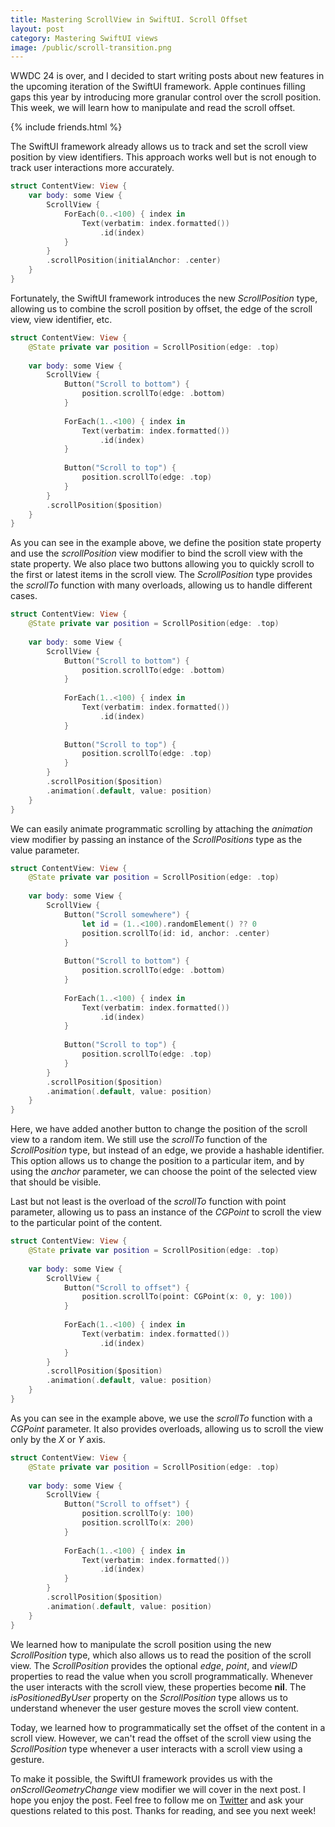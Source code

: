 ```yaml
---
title: Mastering ScrollView in SwiftUI. Scroll Offset
layout: post
category: Mastering SwiftUI views
image: /public/scroll-transition.png
---
```


WWDC 24 is over, and I decided to start writing posts about new features in the upcoming iteration of the SwiftUI framework. Apple continues filling gaps this year by introducing more granular control over the scroll position. This week, we will learn how to manipulate and read the scroll offset.

{% include friends.html %}

The SwiftUI framework already allows us to track and set the scroll view position by view identifiers. This approach works well but is not enough to track user interactions more accurately.

```swift
struct ContentView: View {
    var body: some View {
        ScrollView {
            ForEach(0..<100) { index in
                Text(verbatim: index.formatted())
                    .id(index)
            }
        }
        .scrollPosition(initialAnchor: .center)
    }
}
```

Fortunately, the SwiftUI framework introduces the new *ScrollPosition* type, allowing us to combine the scroll position by offset, the edge of the scroll view, view identifier, etc.

```swift
struct ContentView: View {
    @State private var position = ScrollPosition(edge: .top)
    
    var body: some View {
        ScrollView {
            Button("Scroll to bottom") {
                position.scrollTo(edge: .bottom)
            }
            
            ForEach(1..<100) { index in
                Text(verbatim: index.formatted())
                    .id(index)
            }
            
            Button("Scroll to top") {
                position.scrollTo(edge: .top)
            }
        }
        .scrollPosition($position)
    }
}
```

As you can see in the example above, we define the position state property and use the *scrollPosition* view modifier to bind the scroll view with the state property. We also place two buttons allowing you to quickly scroll to the first or latest items in the scroll view. The *ScrollPosition* type provides the *scrollTo* function with many overloads, allowing us to handle different cases.

```swift
struct ContentView: View {
    @State private var position = ScrollPosition(edge: .top)
    
    var body: some View {
        ScrollView {
            Button("Scroll to bottom") {
                position.scrollTo(edge: .bottom)
            }
            
            ForEach(1..<100) { index in
                Text(verbatim: index.formatted())
                    .id(index)
            }
            
            Button("Scroll to top") {
                position.scrollTo(edge: .top)
            }
        }
        .scrollPosition($position)
        .animation(.default, value: position)
    }
}
```

We can easily animate programmatic scrolling by attaching the *animation* view modifier by passing an instance of the *ScrollPositions* type as the value parameter.

```swift
struct ContentView: View {
    @State private var position = ScrollPosition(edge: .top)
    
    var body: some View {
        ScrollView {
            Button("Scroll somewhere") {
                let id = (1..<100).randomElement() ?? 0
                position.scrollTo(id: id, anchor: .center)
            }
            
            Button("Scroll to bottom") {
                position.scrollTo(edge: .bottom)
            }
            
            ForEach(1..<100) { index in
                Text(verbatim: index.formatted())
                    .id(index)
            }
            
            Button("Scroll to top") {
                position.scrollTo(edge: .top)
            }
        }
        .scrollPosition($position)
        .animation(.default, value: position)
    }
}
```

Here, we have added another button to change the position of the scroll view to a random item. We still use the *scrollTo* function of the *ScrollPosition* type, but instead of an edge, we provide a hashable identifier. This option allows us to change the position to a particular item, and by using the *anchor* parameter, we can choose the point of the selected view that should be visible.

Last but not least is the overload of the *scrollTo* function with point parameter, allowing us to pass an instance of the *CGPoint* to scroll the view to the particular point of the content. 

```swift
struct ContentView: View {
    @State private var position = ScrollPosition(edge: .top)
    
    var body: some View {
        ScrollView {
            Button("Scroll to offset") {
                position.scrollTo(point: CGPoint(x: 0, y: 100))
            }
            
            ForEach(1..<100) { index in
                Text(verbatim: index.formatted())
                    .id(index)
            }
        }
        .scrollPosition($position)
        .animation(.default, value: position)
    }
}
```

As you can see in the example above, we use the *scrollTo* function with a *CGPoint* parameter. It also provides overloads, allowing us to scroll the view only by the *X* or *Y* axis.

```swift
struct ContentView: View {
    @State private var position = ScrollPosition(edge: .top)
    
    var body: some View {
        ScrollView {            
            Button("Scroll to offset") {
                position.scrollTo(y: 100)
                position.scrollTo(x: 200)
            }
            
            ForEach(1..<100) { index in
                Text(verbatim: index.formatted())
                    .id(index)
            }
        }
        .scrollPosition($position)
        .animation(.default, value: position)
    }
}
```

We learned how to manipulate the scroll position using the new *ScrollPosition* type, which also allows us to read the position of the scroll view. The *ScrollPosition* provides the optional *edge*, *point*, and *viewID* properties to read the value when you scroll programmatically. Whenever the user interacts with the scroll view, these properties become **nil**. The *isPositionedByUser* property on the *ScrollPosition* type allows us to understand whenever the user gesture moves the scroll view content.

Today, we learned how to programmatically set the offset of the content in a scroll view. However, we can't read the offset of the scroll view using the *ScrollPosition* type whenever a user interacts with a scroll view using a gesture.

To make it possible, the SwiftUI framework provides us with the *onScrollGeometryChange* view modifier we will cover in the next post. I hope you enjoy the post. Feel free to follow me on [Twitter](https://twitter.com/mecid) and ask your questions related to this post. Thanks for reading, and see you next week!

